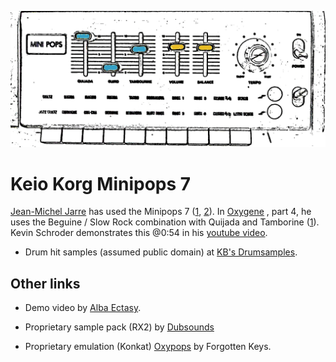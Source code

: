 ![minipops 7](minipops7.png)

# Keio Korg Minipops 7

[Jean-Michel Jarre](https://en.wikipedia.org/wiki/Jean-Michel_Jarre)
has used the Minipops 7 ([1][1], [2][2]). In [Oxygene](https://en.wikipedia.org/wiki/Oxyg%C3%A8ne)
, part 4, he uses the Beguine / Slow Rock combination with Quijada and Tamborine ([1][1]). 
Kevin Schroder demonstrates this @0:54 in his [youtube video](https://www.youtube.com/watch?v=i11OZGCMoCo).

- Drum hit samples (assumed public domain) at [KB's Drumsamples](https://samples.kb6.de/downloads.php).

## Other links


- Demo video by [Alba Ectasy](https://discchord.com/blog/2016/9/29/korg-keio-minipops-7.html).

- Proprietary sample pack (RX2) by [Dubsounds](http://www.dubsounds.com/mp7.htm)

- Proprietary emulation (Konkat) [Oxypops](https://www.kontakthub.com/product/oxypops-kontakt-drum-machine/) by Forgotten Keys.


[1]: https://reedgors.home.xs4all.nl/64/spul_e.htm
[2]: http://aerozonejmj.fr/korg-mini-pops-7/#more-9282
